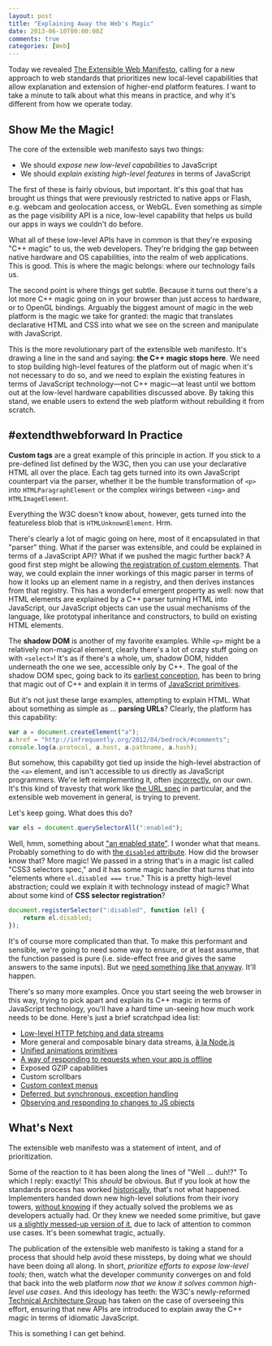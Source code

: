 ```yaml
---
layout: post
title: "Explaining Away the Web's Magic"
date: 2013-06-10T00:00:00Z
comments: true
categories: [Web]
---
```


Today we revealed [The Extensible Web Manifesto](http://extensiblewebmanifesto.org/), calling for a new approach to
web standards that prioritizes new local-level capabilities that allow explanation and extension of higher-end platform
features. I want to take a minute to talk about what this means in practice, and why it's different from how we operate
today.

## Show Me the Magic!

The core of the extensible web manifesto says two things:

- We should *expose new low-level capabilities* to JavaScript
- We should *explain existing high-level features* in terms of JavaScript

The first of these is fairly obvious, but important. It's this goal that has brought us things that were previously
restricted to native apps or Flash, e.g. webcam and geolocation access, or WebGL. Even something as simple as the page
visibility API is a nice, low-level capability that helps us build our apps in ways we couldn't do before.

What all of these low-level APIs have in common is that they're exposing "C++ magic" to us, the web developers. They're
bridging the gap between native hardware and OS capabilities, into the realm of web applications. This is good. This is
where the magic belongs: where our technology fails us.

The second point is where things get subtle. Because it turns out there's a lot more C++ magic going on in your browser
than just access to hardware, or to OpenGL bindings. Arguably the biggest amount of magic in the web platform is the
magic we take for granted: the magic that translates declarative HTML and CSS into what we see on the screen and
manipulate with JavaScript.

This is the more revolutionary part of the extensible web manifesto. It's drawing a line in the sand and saying: **the
C++ magic stops here**. We need to stop building high-level features of the platform out of magic when it's not
necessary to do so, and we need to explain the existing features in terms of JavaScript technology—not C++ magic—at
least until we bottom out at the low-level hardware capabilities discussed above. By taking this stand, we enable users
to extend the web platform without rebuilding it from scratch.

## \#extendthwebforward In Practice

**Custom tags** are a great example of this principle in action. If you stick to a pre-defined list defined by the W3C,
then you can use your declarative HTML all over the place. Each tag gets turned into its own JavaScript counterpart via
the parser, whether it be the humble transformation of `<p>` into `HTMLParagraphElement` or the complex wirings between
`<img>` and `HTMLImageElement`.

Everything the W3C doesn't know about, however, gets turned into the featureless blob that is `HTMLUnknownElement`. Hrm.

There's clearly a lot of magic going on here, most of it encapsulated in that "parser" thing. What if the parser was
extensible, and could be explained in terms of a JavaScript API? What if we pushed the magic further back? A good first
step might be allowing
[the registration of custom elements](http://www.polymer-project.org/platform/custom-elements.html). That way, we could
explain the inner workings of this magic parser in terms of how it looks up an element name in a registry, and then
derives instances from that registry. This has a wonderful emergent property as well: now that HTML elements are
explained by a C++ parser turning HTML into JavaScript, our JavaScript objects can use the usual mechanisms of the
language, like prototypal inheritance and constructors, to build on existing HTML elements.

The **shadow DOM** is another of my favorite examples. While `<p>` might be a relatively non-magical element, clearly
there's a lot of crazy stuff going on with `<select>`! It's as if there's a whole, um, shadow DOM, hidden underneath the
one we see, accessible only by C++. The goal of the shadow DOM spec, going back to its
[earliest conception](http://glazkov.com/2011/01/14/what-the-heck-is-shadow-dom/), has been to bring that magic out of
C++ and explain it in terms of [JavaScript primitives](http://www.html5rocks.com/en/tutorials/webcomponents/shadowdom/).

But it's not just these large examples, attempting to explain HTML. What about something as simple as … **parsing
URLs**? Clearly, the platform has this capability:

```js
var a = document.createElement("a");
a.href = "http://infrequently.org/2012/04/bedrock/#comments";
console.log(a.protocol, a.host, a.pathname, a.hash);
```

But somehow, this capability got tied up inside the high-level abstraction of the `<a>` element, and isn't accessible
to us directly as JavaScript programmers. We're left reimplementing it, often
[incorrectly](https://github.com/joyent/node/issues/5452), on our own. It's this kind of travesty that work like
[the URL spec](http://url.spec.whatwg.org/#constructors) in particular, and the extensible web movement in general, is
trying to prevent.

Let's keep going. What does this do?

```js
var els = document.querySelectorAll(":enabled");
```

Well, hmm, something about ["an enabled state"](http://www.w3.org/TR/css3-selectors/#enableddisabled). I wonder what
that means. Probably something to do with [the `disabled` attribute](http://www.whatwg.org/specs/web-apps/current-work/multipage/association-of-controls-and-forms.html#enabling-and-disabling-form-controls:-the-disabled-attribute). How did
the browser know that? More magic! We passed in a string that's in a magic list called "CSS3 selectors spec," and it
has some magic handler that turns that into "elements where `el.disabled === true`." This is a pretty high-level
abstraction; could we explain it with technology instead of magic? What about some kind of **CSS selector
registration**?

```js
document.registerSelector(":disabled", function (el) {
    return el.disabled;
});
```

It's of course more complicated than that. To make this performant and sensible, we're going to need some way to ensure,
or at least assume, that the function passed is pure (i.e. side-effect free and gives the same answers to the same
inputs). But we [need something like that anyway](http://wiki.ecmascript.org/doku.php?id=strawman:data_parallelism).
It'll happen.

There's so many more examples. Once you start seeing the web browser in this way, trying to pick apart and explain its
C++ magic in terms of JavaScript technology, you'll have a hard time un-seeing how much work needs to be done. Here's
just a brief scratchpad idea list:

- [Low-level HTTP fetching and data streams](https://gist.github.com/wycats/cf73dd4c974352fcb767)
- More general and composable binary data streams, [à la Node.js](http://imgur.com/a/9vFGa#11)
- [Unified animations primitives](http://www.polymer-project.org/platform/web-animations.html)
- [A way of responding to requests when your app is offline](https://github.com/slightlyoff/NavigationController/blob/master/explainer.md)
- Exposed GZIP capabilities
- Custom scrollbars
- [Custom context menus](http://davidwalsh.name/html5-context-menu)
- [Deferred, but synchronous, exception handling](http://lists.w3.org/Archives/Public/www-dom/2013AprJun/0188.html)
- [Observing and responding to changes to JS objects](http://updates.html5rocks.com/2012/11/Respond-to-change-with-Object-observe)

## What's Next

The extensible web manifesto was a statement of intent, and of prioritization.

Some of the reaction to it has been along the lines of "Well … duh!?" To which I reply: exactly! This *should* be obvious. But if you look at how the standards process has worked
[historically](https://medium.com/the-future-of-the-web/2fcd1c1bb32), that's not what happened. Implementers handed down
new high-level solutions from their ivory towers, [without knowing](http://news.cnet.com/8301-17939_109-10281477-2.html)
if they actually solved the problems we as developers actually had. Or they knew we needed some primitive, but gave us
[a slightly messed-up version of it](http://updates.html5rocks.com/2013/03/What-s-the-CSS-scope-pseudo-class-for), due
to lack of attention to common use cases. It's been somewhat tragic, actually.

The publication of the extensible web manifesto is taking a stand for a process that should help avoid these missteps,
by doing what we should have been doing all along. In short, *prioritize efforts to expose low-level tools*; then,
watch what the developer community converges on and fold that back into the web platform *now that we know it solves
common high-level use cases*. And this ideology has teeth: the W3C's newly-reformed
[Technical Architecture Group](http://www.w3.org/2001/tag/2013/03/18-agenda) has taken on the case of overseeing this
effort, ensuring that new APIs are introduced to explain away the C++ magic in terms of idiomatic JavaScript.

This is something I can get behind.
